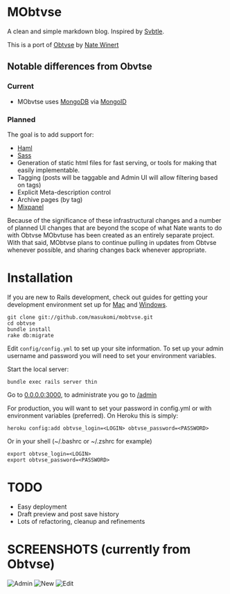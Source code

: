 MObtvse
================
A clean and simple markdown blog.  Inspired by [Svbtle](http://svbtle.com).

This is a port of  [Obtvse](https://github.com/NateW/obtvse) by [Nate Winert](http://natewienert.com/) 

## Notable differences from Obvtse
### Current

* MObvtse uses [MongoDB](www.mongodb.org) via [MongoID](mongoid.org)

### Planned
The goal is to add support for:

* [Haml](http://haml-lang.com/)
* [Sass](http://sass-lang.com/)
* Generation of static html files for fast serving, or tools for making that easily implementable.
* Tagging (posts will be taggable and Admin UI will allow filtering based on tags)
* Explicit Meta-description control
* Archive pages (by tag) 
* [Mixpanel](http://mixpanel.com/)

Because of the significance of these infrastructural changes and a number of planned UI changes that are beyond the scope of what Nate wants to do with Obtvse MObvtuse has been created as an entirely separate project. With that said, MObtvse plans to continue pulling in updates from Obtvse whenever possible, and sharing changes back whenever appropriate. 


Installation
============

If you are new to Rails development, check out guides for getting your development environment set up for [Mac](http://astonj.com/tech/setting-up-a-ruby-dev-enviroment-on-lion/) and [Windows](http://jelaniharris.com/2011/installing-ruby-on-rails-3-in-windows/).

    git clone git://github.com/masukomi/mobtvse.git
    cd obtvse
    bundle install
    rake db:migrate

Edit `config/config.yml` to set up your site information.  To set up your admin username and password you will need to set your environment variables.

Start the local server:

    bundle exec rails server thin

Go to [0.0.0.0:3000](http://0.0.0.0:3000/), to administrate you go to [/admin](http://0.0.0.0:3000/admin)

For production, you will want to set your password in config.yml or with environment variables (preferred).  On Heroku this is simply:

    heroku config:add obtvse_login=<LOGIN> obtvse_password=<PASSWORD>

Or in your shell (~/.bashrc or ~/.zshrc for example)

    export obtvse_login=<LOGIN>
    export obtvse_password=<PASSWORD>



TODO
====
- Easy deployment
- Draft preview and post save history
- Lots of refactoring, cleanup and refinements



SCREENSHOTS (currently from Obtvse)
===========
![Admin](http://i.imgur.com/OVr7q.png)
![New](http://i.imgur.com/MTm2c.png)
![Edit](http://i.imgur.com/VSR7M.png)

